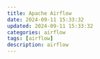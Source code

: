 ```yaml
---
title: Apache Airflow
date: 2024-09-11 15:33:32
updated: 2024-09-11 15:33:32
categories: airflow
tags: [airflow]
description: airflow
---
```


